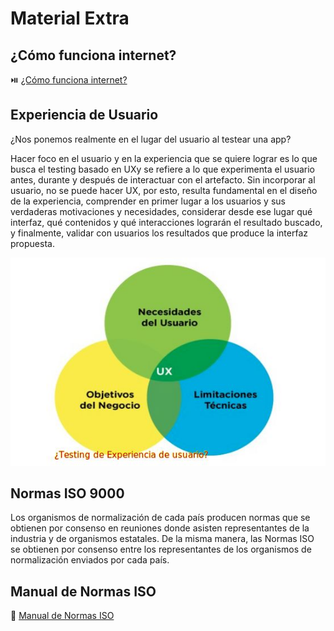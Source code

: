 # Material Extra

## ¿Cómo funciona internet?

⏯️ [¿Cómo funciona internet?](https://www.youtube.com/watch?v=rw41W8crZ_Y)

## Experiencia de Usuario

¿Nos ponemos realmente en el lugar del usuario al testear una app?	

Hacer foco en el usuario y en la experiencia que se quiere lograr es lo que busca el testing basado en UXy  se refiere a lo que experimenta el usuario antes, durante y después de interactuar con el artefacto. Sin incorporar al usuario, no se puede hacer UX, por esto, resulta fundamental en el diseño de la experiencia, comprender en primer lugar a los usuarios y sus verdaderas motivaciones y necesidades, considerar desde ese lugar qué interfaz, qué contenidos y qué interacciones lograrán el resultado buscado, y finalmente, validar con usuarios los resultados que produce la interfaz propuesta.

![experiencia-de-usuario](/images/experiencia-de-usuario.jpg)

## Normas ISO 9000

Los organismos de normalización de cada país producen normas que se obtienen por consenso en reuniones donde asisten representantes de la industria y de organismos estatales. De la misma manera, las Normas ISO se obtienen por consenso entre los representantes de los organismos de normalización enviados por cada país.

## Manual de Normas ISO

📕 [Manual de Normas ISO](/documents/ISO-9000.pdf)